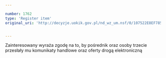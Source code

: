 ```yaml
---

number: 1762
type: 'Register item'
original_uri: 'http://decyzje.uokik.gov.pl/nd_wz_um.nsf/0/107522E8EF785577C125767400348512?OpenDocument'


---
```


Zainteresowany wyraża zgodę na to, by pośrednik oraz osoby trzecie przesłały mu komunikaty handlowe oraz oferty drogą elektroniczną
